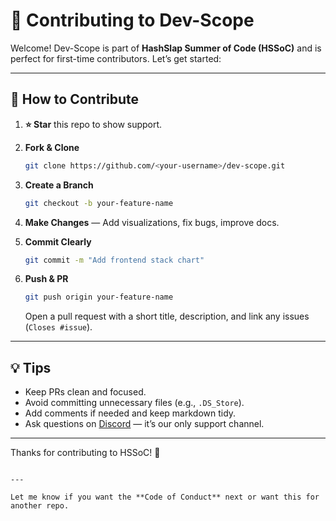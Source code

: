 
# 🚀 Contributing to Dev-Scope

Welcome! Dev-Scope is part of **HashSlap Summer of Code (HSSoC)** and is perfect for first-time contributors. Let’s get started:

---

## 🧩 How to Contribute

1. **⭐ Star** this repo to show support.
2. **Fork & Clone**
   ```bash
   git clone https://github.com/<your-username>/dev-scope.git
   ```

3. **Create a Branch**

   ```bash
   git checkout -b your-feature-name
   ```
4. **Make Changes** — Add visualizations, fix bugs, improve docs.
5. **Commit Clearly**

   ```bash
   git commit -m "Add frontend stack chart"
   ```
6. **Push & PR**

   ```bash
   git push origin your-feature-name
   ```

   Open a pull request with a short title, description, and link any issues (`Closes #issue`).

---

## 💡 Tips

* Keep PRs clean and focused.
* Avoid committing unnecessary files (e.g., `.DS_Store`).
* Add comments if needed and keep markdown tidy.
* Ask questions on [Discord](https://discord.gg/s5hmmAMeTD) — it’s our only support channel.

---

Thanks for contributing to HSSoC! 💙

```

---

Let me know if you want the **Code of Conduct** next or want this for another repo.
```
